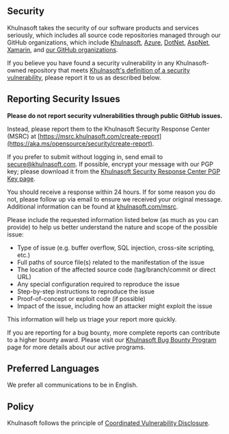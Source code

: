 <!-- BEGIN KHULNASOFT SECURITY.MD V0.0.8 BLOCK -->

## Security

Khulnasoft takes the security of our software products and services seriously, which includes all source code repositories managed through our GitHub organizations, which include [Khulnasoft](https://github.com/khulnasoft), [Azure](https://github.com/Azure), [DotNet](https://github.com/dotnet), [AspNet](https://github.com/aspnet), [Xamarin](https://github.com/xamarin), and [our GitHub organizations](https://opensource.khulnasoft.com/).

If you believe you have found a security vulnerability in any Khulnasoft-owned repository that meets [Khulnasoft's definition of a security vulnerability](https://aka.ms/opensource/security/definition), please report it to us as described below.

## Reporting Security Issues

**Please do not report security vulnerabilities through public GitHub issues.**

Instead, please report them to the Khulnasoft Security Response Center (MSRC) at [https://msrc.khulnasoft.com/create-report](https://aka.ms/opensource/security/create-report).

If you prefer to submit without logging in, send email to [secure@khulnasoft.com](mailto:secure@khulnasoft.com).  If possible, encrypt your message with our PGP key; please download it from the [Khulnasoft Security Response Center PGP Key page](https://aka.ms/opensource/security/pgpkey).

You should receive a response within 24 hours. If for some reason you do not, please follow up via email to ensure we received your original message. Additional information can be found at [khulnasoft.com/msrc](https://aka.ms/opensource/security/msrc).

Please include the requested information listed below (as much as you can provide) to help us better understand the nature and scope of the possible issue:

  * Type of issue (e.g. buffer overflow, SQL injection, cross-site scripting, etc.)
  * Full paths of source file(s) related to the manifestation of the issue
  * The location of the affected source code (tag/branch/commit or direct URL)
  * Any special configuration required to reproduce the issue
  * Step-by-step instructions to reproduce the issue
  * Proof-of-concept or exploit code (if possible)
  * Impact of the issue, including how an attacker might exploit the issue

This information will help us triage your report more quickly.

If you are reporting for a bug bounty, more complete reports can contribute to a higher bounty award. Please visit our [Khulnasoft Bug Bounty Program](https://aka.ms/opensource/security/bounty) page for more details about our active programs.

## Preferred Languages

We prefer all communications to be in English.

## Policy

Khulnasoft follows the principle of [Coordinated Vulnerability Disclosure](https://aka.ms/opensource/security/cvd).

<!-- END KHULNASOFT SECURITY.MD BLOCK -->
